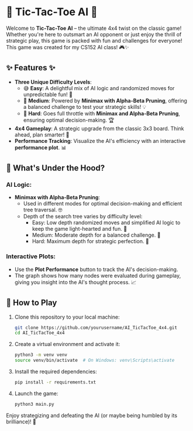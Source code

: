 # 🧠 Tic-Tac-Toe AI 🤖

Welcome to **Tic-Tac-Toe AI** – the ultimate 4x4 twist on the classic game! Whether you're here to outsmart an AI opponent or just enjoy the thrill of strategic play, this game is packed with fun and challenges for everyone! This game was created for my CS152 AI class! 🎮✨

## ✨ Features ✨

- **Three Unique Difficulty Levels**:
  - 😅 **Easy**: A delightful mix of AI logic and randomized moves for unpredictable fun! 🎲
  - 🧠 **Medium**: Powered by **Minimax with Alpha-Beta Pruning**, offering a balanced challenge to test your strategic skills! 💡
  - 🤖 **Hard**: Goes full throttle with **Minimax and Alpha-Beta Pruning**, ensuring optimal decision-making. 🏆
- **4x4 Gameplay**: A strategic upgrade from the classic 3x3 board. Think ahead, plan smarter! 🔢
- **Performance Tracking**: Visualize the AI's efficiency with an interactive **performance plot**. 📊

## 🎨 What's Under the Hood?

### AI Logic:
- **Minimax with Alpha-Beta Pruning**:
  - Used in different modes for optimal decision-making and efficient tree traversal. 🤓
  - Depth of the search tree varies by difficulty level:
    - Easy: Low depth randomized moves and simplified AI logic to keep the game light-hearted and fun. 🎲 
    - Medium: Moderate depth for a balanced challenge. 🧠
    - Hard: Maximum depth for strategic perfection. 🤖

### Interactive Plots:
- Use the **Plot Performance** button to track the AI's decision-making.
- The graph shows how many nodes were evaluated during gameplay, giving you insight into the AI's thought process. 📈

## 🚀 How to Play

1. Clone this repository to your local machine:
   ```bash
   git clone https://github.com/yourusername/AI_TicTacToe_4x4.git
   cd AI_TicTacToe_4x4
   ```

2. Create a virtual environment and activate it:
   ```bash
   python3 -m venv venv
   source venv/bin/activate  # On Windows: venv\Scripts\activate
   ```

3. Install the required dependencies:
   ```bash
   pip install -r requirements.txt
   ```

4. Launch the game:
   ```bash
   python3 main.py
   ```

Enjoy strategizing and defeating the AI (or maybe being humbled by its brilliance)! 🎉
